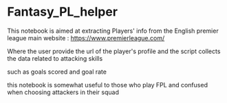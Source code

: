 # Fantasy_PL_helper

This notebook is aimed at extracting Players' info from the English premier league main website : https://www.premierleague.com/

Where the user provide the url of the player's profile and the script collects the data related to attacking skills

such as goals scored and goal rate

this notebook is somewhat useful to those who play FPL and confused when choosing attackers in their squad


